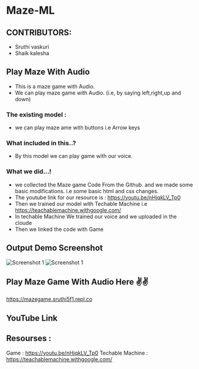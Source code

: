 # Maze-ML

## CONTRIBUTORS:
- Sruthi vaskuri 
- Shaik kalesha
  
## Play Maze With Audio
- This is a maze game with Audio.
- We can play maze game with Audio. (i.e, by saying left,right,up and down)
### The existing model :
 - we can play maze ame with buttons i.e Arrow keys
   
### What included in this..? 
 - By this model we can play game with our voice. 
      
### What we did...!
  - we collected the Maze game Code From the Github. and we made some basic modifications. i.e some basic html and css changes.
  - The youtube link for our resource is : https://youtu.be/nHjqkLV_Tp0
  - Then we trained our model with Techable Machine i.e https://teachablemachine.withgoogle.com/
  - In techable Machine We trained our voice and we uploaded in the cloude 
  - Then we linked the code with Game
 
 
## Output Demo Screenshot
![Screenshot 1](https://raw.githubusercontent.com/sruthi-vaskuri/Maze-ML/main/ml1-2.PNG)
![Screenshot 1](https://raw.githubusercontent.com/sruthi-vaskuri/Maze-ML/main/ml1-2.PNG)

## Play Maze Game With Audio Here ✌✌
https://mazegame.sruthi5f1.repl.co

## YouTube Link


## Resourses :
Game : https://youtu.be/nHjqkLV_Tp0
Techable Machine : https://teachablemachine.withgoogle.com/


